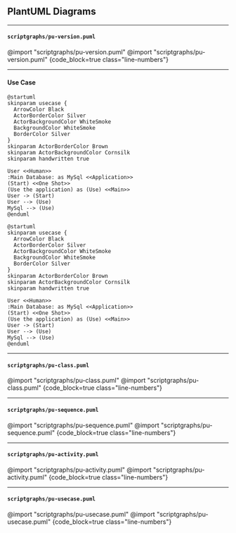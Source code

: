 ## PlantUML Diagrams

---
#### `scriptgraphs/pu-version.puml`
@import "scriptgraphs/pu-version.puml"
@import "scriptgraphs/pu-version.puml" {code_block=true class="line-numbers"}

---
#### Use Case
```plantuml
@startuml
skinparam usecase {
  ArrowColor Black
  ActorBorderColor Silver
  ActorBackgroundColor WhiteSmoke
  BackgroundColor WhiteSmoke
  BorderColor Silver
}
skinparam ActorBorderColor Brown
skinparam ActorBackgroundColor Cornsilk
skinparam handwritten true

User <<Human>>
:Main Database: as MySql <<Application>>
(Start) <<One Shot>>
(Use the application) as (Use) <<Main>>
User -> (Start)
User --> (Use)
MySql --> (Use)
@enduml
```

```plantuml {code_block=true class="line-numbers"}
@startuml
skinparam usecase {
  ArrowColor Black
  ActorBorderColor Silver
  ActorBackgroundColor WhiteSmoke
  BackgroundColor WhiteSmoke
  BorderColor Silver
}
skinparam ActorBorderColor Brown
skinparam ActorBackgroundColor Cornsilk
skinparam handwritten true

User <<Human>>
:Main Database: as MySql <<Application>>
(Start) <<One Shot>>
(Use the application) as (Use) <<Main>>
User -> (Start)
User --> (Use)
MySql --> (Use)
@enduml
```

---
#### `scriptgraphs/pu-class.puml`
@import "scriptgraphs/pu-class.puml"
@import "scriptgraphs/pu-class.puml" {code_block=true class="line-numbers"}

---
#### `scriptgraphs/pu-sequence.puml`
@import "scriptgraphs/pu-sequence.puml"
@import "scriptgraphs/pu-sequence.puml" {code_block=true class="line-numbers"}

---
#### `scriptgraphs/pu-activity.puml`
@import "scriptgraphs/pu-activity.puml"
@import "scriptgraphs/pu-activity.puml" {code_block=true class="line-numbers"}

---
#### `scriptgraphs/pu-usecase.puml`
@import "scriptgraphs/pu-usecase.puml"
@import "scriptgraphs/pu-usecase.puml" {code_block=true class="line-numbers"}